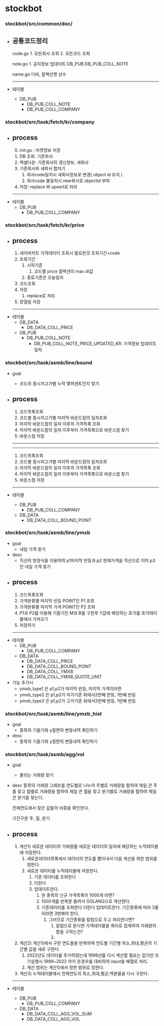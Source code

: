 # stockbot

### stockbot/src/common/doc/ 
   + 공통코드정리
      ---
      code.go
         1. 모든회사 조회
         2. 모든코드 조회

      note.go
         1. 공지정보 업데이트
            DB_PUB.DB_PUB_COLL_NOTE
      
      name.go
         디비, 컬렉션명 상수

      ---
   + 테이블
     + DB_PUB
        + DB_PUB_COLL_NOTE
        + DB_PUB_COLL_COMPANY


### stockbot/src/task/fetch/kr/company   
   + process
      ---
      0. init.go : 마켓정보 저장
      1. DB 조회: 기존회사
      2. 엑셀다운: 기존회사의 갱신정보, 새회사
      3. 기존회사와 새회사 합치기
         1. 회사code일치시 새회사정보로 변경( object id 유지 ) 
         2. 회사code 불일치시 new회사로 objectid 부여 
      4. 저장: replace 와 upsert로 처리
      ---
   + 테이블
     + DB_PUB
        + DB_PUB_COLL_COMPANY

### stockbot/src/task/fetch/kr/price   
   + process
      ---
      1. 네이버차트 가격데이터 조회시 필요한것 조회기간+code
      2. 조회기간
         1. 시작기준
            1. 코드별 price 컬렉션의 max dt값
         2. 종료기준은 오늘일자
      3. 코드조회
      4. 저장
         1. replace로 처리
      5. 장열림 저장
      ---
   + 테이블
     + DB_DATA
        + DB_DATA_COLL_PRICE
      + DB_PUB
        + DB_PUB_COLL_NOTE
          + DB_PUB_COLL_NOTE_PRICE_UPDATED_KR: 가격정보 업데이트 일자


### stockbot/src/task/asmb/line/bound 
   + goal
     + 코드의 종시저고가별 누적 몇퍼센트인지 찾기
   + process
      ---
      1. 코드목록조회
      2. 코드별 종시저고가별 마지막 바운드점의 일자조회
      3. 마지막 바운드점의 일자 이후의 가격목록 조회
      4. 마지막 바운드점의 일자 이후부터 가격목록으로 바운스점 찾기
      5. 바운스점 저장 
     
      ---
      ---
      1. 코드목록조회
      2. 코드별 종시저고가별 마지막 바운드점의 일자조회
      3. 마지막 바운드점의 일자 이후의 가격목록 조회
      4. 마지막 바운드점의 일자 이후부터 가격목록으로 바운스점 찾기
      5. 바운스점 저장 
     
      ---      
   + 테이블
     + DB_PUB
        + DB_PUB_COLL_COMPANY
      + DB_DATA
        + DB_DATA_COLL_BOUND_POINT


### stockbot/src/task/asmb/line/ymxb 
   + goal
     + 내일 가격 찾기
   + desc  
     + 직선의 방정식을 이용하여 p1마지막 반등과 p2 현재가격을 직선으로 이어 p3인 내일 가격 찾기
   + process
      ---
      1. 코드목록조회
      2. 가격분류별 마지막 반등 POINT인 P1 조회
      3. 가격분류별 마지막 가격 POINT인 P2 조회
      4. P1과 P2를 이용해 기울기인 M과 B를 구한후 Y값에 해당하는 호가를 호가테이블에서 가져오기
      5. 저장하기
      ---      
   + 테이블
     + DB_PUB
        + DB_PUB_COLL_COMPANY
      + DB_DATA
        + DB_DATA_COLL_PRICE
        + DB_DATA_COLL_BOUND_POINT
        + DB_DATA_COLL_YMXB
        + DB_DATA_COLL_YMXB_QUOTE_UNIT
   + 기능 추가시
     + ymxb_type1 은 p1,p2가 마지막 반등, 마지막 가격이라면
     + ymxb_type2 은 p1,p2가 저가기존 뒤에서2번째 반등, 1번째 반등
     + ymxb_type3 은 p1,p2가 고가기존 뒤에서2번째 반등, 1번째 반등

### stockbot/src/task/asmb/line/ymxb_hist 
   + goal
     + 종목의 기울기와 y절편의 변동내역 확인하기
   + desc  
     + 종목의 기울기와 y절편의 변동내역 확인하기

### stockbot/src/task/asmb/agg/vol 
   + goal
     + 몰리는 거래량 찾기
   + desc
      종목의 거래량 그래프를 연도별로 나누어 
      주별로 거래량을 합하여 제일 큰 주를 찾고
      월별로 거래량을 합하여 제일 큰 월을 찾고
      분기별로 거래량을 합하여 제일 큰 분기을 찾는다.

      전체연도에서 찾은 값들의 비중을 확인한다.
      

      기간구분 주, 월, 분기
   + process
      ---
       1. 계산1) 새로운 데이터의 거래량를 새로운 데이터의 일자에 해당하는 누적테이블에 저장한다.
          1. 새로운데이터목록에서 데이터의 연도를 뽑아내서 다음 계산을 위한 범위를 정한다.
          2. 새로운 데이터를 누적테이블에 저장한다.
             1. 기존 데이터를 조회한다 
             2. 더한다
             3. 업데이트한다.
                1. 한 종목의 신규 가격목록이 1000개 라면? 
                2. 1000개를 반복문 돌려서 GOLANG으로 계산한다.
                3. 기존데이터를 조회한다 더한다 업데이트한다. 기간종류에 따라 3줄이라면 3번해야 한다.
                   1. 그러므로 기간종류를 칼럼으로 두고 처리한다면?
                      1. 칼럼으로 둔다면 가격테이블을 쿼리로 집계하여 거래량의 합을 구하는건?
                      2. 
       2. 계산2) 계산1)에서 구한 연도들을 반복하여 연도별 기간별 최소,최대,평균의 기간별 값을 새로 구한다.
          1. 2022년도 데이터를 추가하였는데 1999년를 다시 계산할 필요는 없지만 초기실행시 1999~2022 까지 온경우를 대비하여 input을 배열로 처리. 
          2. 계산 범위는 계산1)에서 정한 범위로 정한다.
       3. 계산3) 누적테이블에서 전체연도의 최소,최대,평균,백분율을 다시 구한다.
                  
        
      ---      
   + 테이블
     + DB_PUB
        + DB_PUB_COLL_COMPANY
      + DB_DATA
        + DB_DATA_COLL_AGG_VOL_SUM
        + DB_DATA_COLL_AGG_VOL

